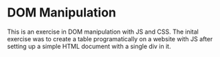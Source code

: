 # DOM Manipulation

This is an exercise in DOM manipulation with JS and CSS. The inital exercise was to create a table programatically on a website with JS after setting up a simple HTML document with a single div in it.
